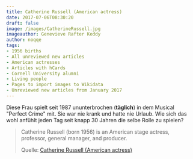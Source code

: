 ```yaml
---
title: Catherine Russell (American actress)
date: 2017-07-06T08:30:20
draft: false
image: /images/CatherineRussell.jpg
imageauthor: Genevieve Rafter Keddy
author: noqqe
tags:
- 1956 births
- All unreviewed new articles
- American actresses
- Articles with hCards
- Cornell University alumni
- Living people
- Pages to import images to Wikidata
- Unreviewed new articles from January 2017
---
```


Diese Frau spielt seit 1987 ununterbrochen (**täglich**) in dem Musical
"Perfect Crime" mit. Sie war nie krank und hatte nie Urlaub. Wie sich das wohl anfühlt jeden Tag seit knapp 30
Jahren die selbe Rolle zu spielen?

> Catherine Russell (born 1956) is an American stage actress, professor, general
> manager, and producer.
>
> Quelle: [Catherine Russell (American actress)](https://en.wikipedia.org/wiki/Catherine_Russell_(American_actress))